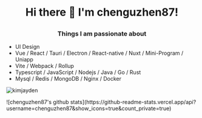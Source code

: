 
### <h1 align="center">Hi there 👋 I'm chenguzhen87! </h1>


## <h3 align="center">Things I am passionate about</h3> 
- UI Design
- Vue / React / Tauri / Electron / React-native / Nuxt / Mini-Program / Uniapp
- Vite / Webpack / Rollup
- Typescript / JavaScript / Nodejs / Java / Go / Rust
- Mysql / Redis / MongoDB / Nginx / Docker
<p align="left"> <img src="https://komarev.com/ghpvc/?username=kimjayden&label=Profile%20views&color=0e75b6&style=flat" alt="kimjayden" /> </p>
![chenguzhen87's github stats](https://github-readme-stats.vercel.app/api?username=chenguzhen87&show_icons=true&count_private=true)
